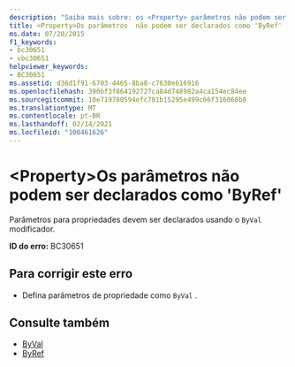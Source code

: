 ```yaml
---
description: "Saiba mais sobre: os <Property> parâmetros não podem ser declarados como ' ByRef '"
title: <Property>Os parâmetros  não podem ser declarados como 'ByRef'
ms.date: 07/20/2015
f1_keywords:
- bc30651
- vbc30651
helpviewer_keywords:
- BC30651
ms.assetid: d36d1f91-6703-4465-8ba8-c7630e616916
ms.openlocfilehash: 390bf3f864192727ca84d748982a4ca154ec84ee
ms.sourcegitcommit: 10e719780594efc781b15295e499c66f316068b8
ms.translationtype: MT
ms.contentlocale: pt-BR
ms.lasthandoff: 02/14/2021
ms.locfileid: "100461626"
---
```

# <a name="property-parameters-cannot-be-declared-byref"></a>\<Property>Os parâmetros  não podem ser declarados como 'ByRef'

Parâmetros para propriedades devem ser declarados usando o `ByVal` modificador.  
  
 **ID do erro:** BC30651  
  
## <a name="to-correct-this-error"></a>Para corrigir este erro  
  
- Defina parâmetros de propriedade como `ByVal` .  
  
## <a name="see-also"></a>Consulte também

- [ByVal](../language-reference/modifiers/byval.md)
- [ByRef](../language-reference/modifiers/byref.md)
